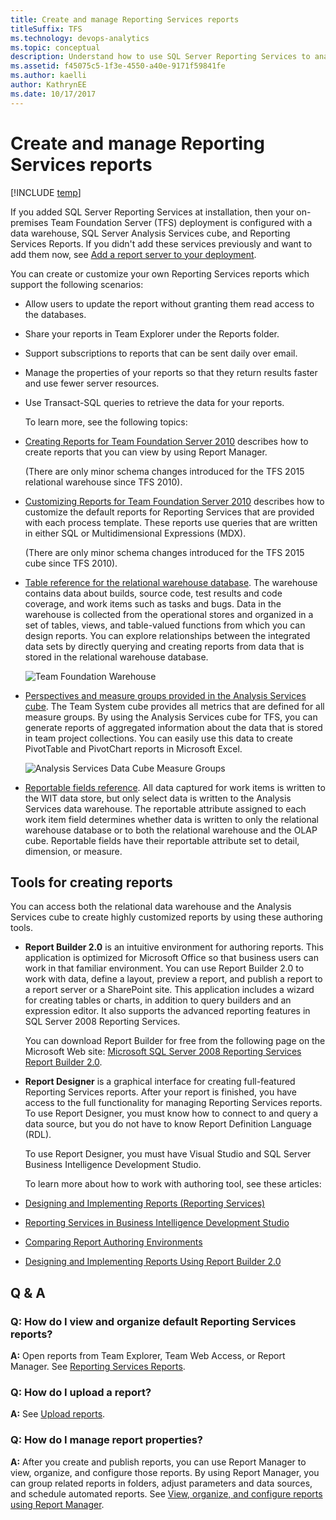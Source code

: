 ```yaml
---
title: Create and manage Reporting Services reports
titleSuffix: TFS
ms.technology: devops-analytics
ms.topic: conceptual
description: Understand how to use SQL Server Reporting Services to analyze the progress and quality of your project - Team Foundation Server
ms.assetid: f45075c5-1f3e-4550-a40e-9171f59841fe
ms.author: kaelli
author: KathrynEE
ms.date: 10/17/2017
---
```


# Create and manage Reporting Services reports

[!INCLUDE [temp](../includes/tfs-report-platform-version.md)]

If you added SQL Server Reporting Services at installation, then your on-premises Team Foundation Server (TFS) deployment is configured with a data warehouse, SQL Server Analysis Services cube, and Reporting Services Reports. If you didn't add these services previously and want to add them now, see [Add a report server to your deployment](../admin/add-a-report-server.md?toc=/azure/devops/report/toc.json&bc=/azure/devops/report/breadcrumb/toc.json).

You can create or customize your own Reporting Services reports which support the following scenarios:

- Allow users to update the report without granting them read access to the databases.

- Share your reports in Team Explorer under the Reports folder.

- Support subscriptions to reports that can be sent daily over email.

- Manage the properties of your reports so that they return results faster and use fewer server resources.

- Use Transact-SQL queries to retrieve the data for your reports.

  To learn more, see the following topics:

- [Creating Reports for Team Foundation Server 2010](https://go.microsoft.com/fwlink/?LinkID=199478) describes how to create reports that you can view by using Report Manager.

  (There are only minor schema changes introduced for the TFS 2015 relational warehouse since TFS 2010).

- [Customizing Reports for Team Foundation Server 2010](https://go.microsoft.com/fwlink/?LinkID=199479) describes how to customize the default reports for Reporting Services that are provided with each process template. These reports use queries that are written in either SQL or Multidimensional Expressions (MDX).

  (There are only minor schema changes introduced for the TFS 2015 cube since TFS 2010).

- [Table reference for the relational warehouse database](table-reference-relational-warehouse-database.md). The warehouse contains data about builds, source code, test results and code coverage, and work items such as tasks and bugs. Data in the warehouse is collected from the operational stores and organized in a set of tables, views, and table-valued functions from which you can design reports. You can explore relationships between the integrated data sets by directly querying and creating reports from data that is stored in the relational warehouse database.

  ![Team Foundation Warehouse](media/teamproj_warehouse.png "TeamProj_Warehouse")

- [Perspectives and measure groups provided in the Analysis Services cube](perspective-measure-groups-cube.md). The Team System cube provides all metrics that are defined for all measure groups. By using the Analysis Services cube for TFS, you can generate reports of aggregated information about the data that is stored in team project collections. You can easily use this data to create PivotTable and PivotChart reports in Microsoft Excel.

  ![Analysis Services Data Cube Measure Groups](media/rpt_measuregroups.png "RPT_MeasureGroups")

- [Reportable fields reference](../../reference/xml/reportable-fields-reference.md?toc=/azure/devops/report/toc.json&bc=/azure/devops/report/breadcrumb/toc.json). All data captured for work items is written to the WIT data store, but only select data is written to the Analysis Services data warehouse. The reportable attribute assigned to each work item field determines whether data is written to only the relational warehouse database or to both the relational warehouse and the OLAP cube. Reportable fields have their reportable attribute set to detail, dimension, or measure.

## Tools for creating reports

You can access both the relational data warehouse and the Analysis Services cube to create highly customized reports by using these authoring tools.

- **Report Builder 2.0** is an intuitive environment for authoring reports. This application is optimized for Microsoft Office so that business users can work in that familiar environment. You can use Report Builder 2.0 to work with data, define a layout, preview a report, and publish a report to a report server or a SharePoint site. This application includes a wizard for creating tables or charts, in addition to query builders and an expression editor. It also supports the advanced reporting features in SQL Server 2008 Reporting Services.

  You can download Report Builder for free from the following page on the Microsoft Web site: [Microsoft SQL Server 2008 Reporting Services Report Builder 2.0](https://www.microsoft.com/download/details.aspx?id=24085).

- **Report Designer** is a graphical interface for creating full-featured Reporting Services reports. After your report is finished, you have access to the full functionality for managing Reporting Services reports. To use Report Designer, you must know how to connect to and query a data source, but you do not have to know Report Definition Language (RDL).

  To use Report Designer, you must have Visual Studio and SQL Server Business Intelligence Development Studio.

  To learn more about how to work with authoring tool, see these articles:

- [Designing and Implementing Reports (Reporting Services)](https://go.microsoft.com/fwlink/?LinkId=181950)
- [Reporting Services in Business Intelligence Development Studio](https://go.microsoft.com/fwlink/?LinkId=181951)
- [Comparing Report Authoring Environments](https://go.microsoft.com/fwlink/?LinkId=181952)
- [Designing and Implementing Reports Using Report Builder 2.0](https://go.microsoft.com/fwlink/?LinkId=181953)

## <a name="AdditionalResources"></a> Q & A

### Q: How do I view and organize default Reporting Services reports?

**A:** Open reports from Team Explorer, Team Web Access, or Report Manager. See [Reporting Services Reports](reporting-services-reports.md).

### Q: How do I upload a report?

**A:** See [Upload reports](../admin/upload-reports.md).

### Q: How do I manage report properties?

**A:** After you create and publish reports, you can use Report Manager to view, organize, and configure those reports. By using Report Manager, you can group related reports in folders, adjust parameters and data sources, and schedule automated reports. See [View, organize, and configure reports using Report Manager](../admin/view-upload-organize-reporting-services-reports.md).
